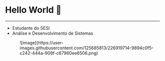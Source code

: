 

<!--
**NathanFerrerira/NathanFerrerira** is a ✨ _special_ ✨ repository because its `README.md` (this file) appears on your GitHub profile.

Here are some ideas to get you started:

- 🔭 I’m currently working on ...
- 🌱 I’m currently learning ...
- 👯 I’m looking to collaborate on ...
- 🤔 I’m looking for help with ...
- 💬 Ask me about ...
- 📫 How to reach me: ...
- 😄 Pronouns: ...
- ⚡ Fun fact: ...
-->
<head>
 
</head>
<body>
 <h1> Hello World 💖 </h1>
  <hr>
  <ul>
   <li>Estudante do SESI</li>
   <li>Análise e Desenvolvimento de Sistemas</li>
  <ul>  
   ![image](https://user-images.githubusercontent.com/125685813/226919714-9894c0f5-c242-444a-908f-c67960ee6506.png)


